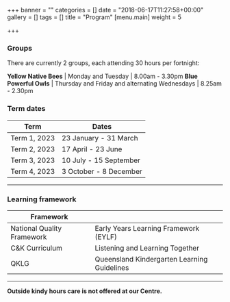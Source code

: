 +++
banner = ""
categories = []
date = "2018-06-17T11:27:58+00:00"
gallery = []
tags = []
title = "Program"
[menu.main]
weight = 5

+++
### Groups

There are currently 2 groups, each attending 30 hours per fortnight:

**Yellow Native Bees** | Monday and Tuesday | 8.00am - 3.30pm **Blue Powerful Owls** | Thursday and Friday and alternating Wednesdays | 8.25am - 2.30pm

### Term dates

| Term | Dates |
| --- | --- |
| Term 1, 2023 | 23 January - 31 March |
| Term 2, 2023 | 17 April - 23 June |
| Term 3, 2023 | 10 July - 15 September |
| Term 4, 2023 | 3 October - 8 December |

***

### Learning framework

| Framework |  |
| --- | --- |
| National Quality Framework | Early Years Learning Framework (EYLF) |
| C&K Curriculum | Listening and Learning Together |
| QKLG | Queensland Kindergarten Learning Guidelines |

***

**Outside kindy hours care is not offered at our Centre.**